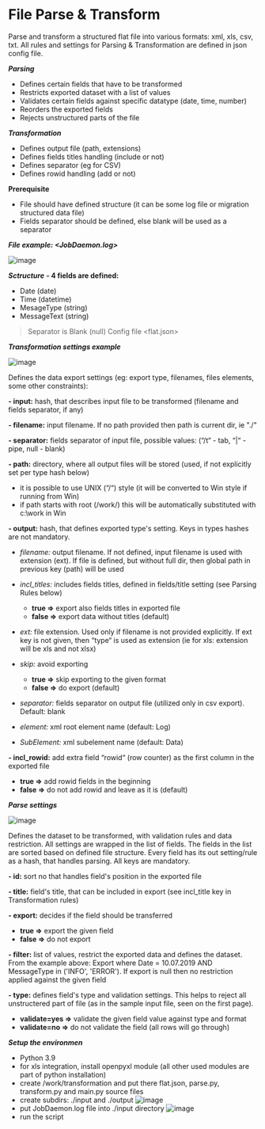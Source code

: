 # File Parse & Transform

Parse and transform a structured flat file into various formats: xml, xls, csv, txt.
All rules and settings for Parsing & Transformation are defined in json config file.

***Parsing***
- Defines certain fields that have to be transformed
- Restricts exported dataset with a list of values
- Validates certain fields against specific datatype (date, time, number)
- Reorders the exported fields
- Rejects unstructured parts of the file

***Transformation***
- Defines output file (path, extensions)
- Defines fields titles handling (include or not)
- Defines separator (eg for CSV)
- Defines rowid handling (add or not)

**Prerequisite**
- File should have defined structure (it can be some log file or migration structured data file)
- Fields separator should be defined, else blank will be used as a separator

***File example: <JobDaemon.log>***

![image](https://user-images.githubusercontent.com/80430638/221964288-662047b3-5ecb-4ffd-9ea8-0fc978ab005b.png)

***Sctructure***
**- 4 fields are defined:**
   - Date (date)
   - Time (datetime)
   - MesageType (string)
   - MessageText (string)

> Separator is Blank (null)
> Config file <flat.json>

***Transformation settings example***

![image](https://user-images.githubusercontent.com/80430638/221964664-07f0d22c-00ff-4f68-bb2d-f2a434caf183.png)

Defines the data export settings (eg: export type, filenames, files elements, some other constraints):

**- input:** hash, that describes input file to be transformed (filename and fields separator, if any)

**- filename:** input filename. If no path provided then path is current dir, ie "./"

**- separator:** fields separator of input file, possible values: (“/t“ - tab, “|“ - pipe, null - blank)

**- path:** directory, where all output files will be stored (used, if not explicitly set per type hash below)
 - it is possible to use UNIX (“/“) style (it will be converted to Win style if running from Win)
 - if path starts with root (/work/) this will be automatically substituted with c:\work in Win
 
**- output:** hash, that defines exported type's setting. Keys in types hashes are not mandatory.
 
 - *filename:* output filename. If not defined, input filename is used with extension (ext). If file is defined, but without full dir, then global path in previous key (path) will be used
 
 - *incl_titles:* includes fields titles, defined in fields/title setting (see Parsing Rules below) 
   - **true =>** export also fields titles in exported file
   - **false =>** export data without titles (default)
 
 - *ext:* file extension. Used only if filename is not provided explicitly. If ext key is not given, then “type“ is used as extension (ie for xls: extension will be xls and not xlsx)
 
 - *skip:* avoid exporting
   - **true =>** skip exporting to the given format
   - **false =>** do export (default)
 
 - *separator:* fields separator on output file (utilized only in csv export). Default: blank
 
 - *element:* xml root element name (default: Log)
 
 - *SubElement:* xml subelement name (default: Data)

**- incl_rowid:** add extra field “rowid“ (row counter) as the first column in the exported file
   - **true =>** add rowid fields in the beginning
   - **false =>** do not add rowid and leave as it is (default)

***Parse settings***

![image](https://user-images.githubusercontent.com/80430638/221968574-1a460224-b1bf-4f55-8880-cd790b4298a2.png)

Defines the dataset to be transformed, with validation rules and data restriction. All settings are wrapped in the list of fields. The fields in the list are sorted based on defined file structure. Every field has its out setting/rule as a hash, that handles parsing. All keys are mandatory.

**- id:** sort no that handles field's position in the exported file

**- title:** field's title, that can be included in export (see incl_title key in Transformation rules)

**- export:** decides if the field should be transferred
   - **true =>** export the given field
   - **false =>** do not export

**- filter:** list of values, restrict the exported data and defines the dataset. From the example above: Export where Date = 10.07.2019 AND MessageType in ('INFO', 'ERROR'). If export is null then no restriction applied against the given field

**- type:** defines field's type and validation settings. This helps to reject all unstructered part of file (as in the sample input file, seen on the first page).
   - **validate=yes =>** validate the given field value against type and format
   - **validate=no =>** do not validate the field (all rows will go through)

***Setup the environmen***
- Python 3.9
- for xls integration, install openpyxl module (all other used modules are part of python installation)
- create /work/transformation and put there flat.json, parse.py, transform.py and main.py source files
- create subdirs: ./input and ./output
![image](https://user-images.githubusercontent.com/80430638/221971016-4c0745b8-e2bc-4567-9b3c-0a25d0964eae.png)
- put JobDaemon.log file into ./input directory
![image](https://user-images.githubusercontent.com/80430638/221971793-76462985-c54a-48da-85f6-01b95fe7b544.png)
- run the script
